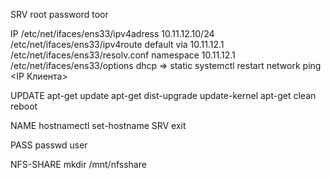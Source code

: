 SRV 
root password toor

IP
/etc/net/ifaces/ens33/ipv4adress  10.11.12.10/24
/etc/net/ifaces/ens33/ipv4route   default via 10.11.12.1
/etc/net/ifaces/ens33/resolv.conf  namespace 10.11.12.1
/etc/net/ifaces/ens33/options  dhcp => static
systemctl restart network
ping <IP Клиента>

UPDATE
apt-get update
apt-get dist-upgrade
update-kernel
apt-get clean
reboot

NAME
hostnamectl set-hostname SRV
exit

PASS
passwd user

NFS-SHARE
mkdir /mnt/nfsshare

